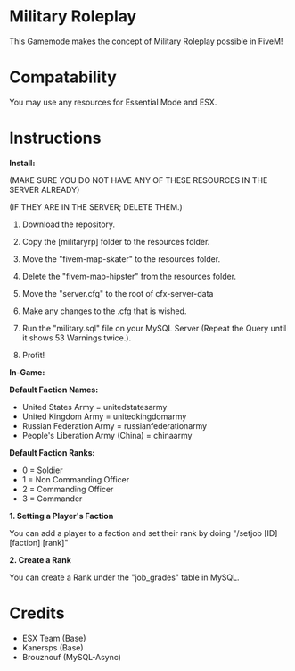 # Military Roleplay
This Gamemode makes the concept of Military Roleplay possible in FiveM!
# Compatability
You may use any resources for Essential Mode and ESX.
# Instructions

**Install:**

(MAKE SURE YOU DO NOT HAVE ANY OF THESE RESOURCES IN THE SERVER ALREADY)

(IF THEY ARE IN THE SERVER; DELETE THEM.)

1. Download the repository.

2. Copy the [militaryrp] folder to the resources folder.

3. Move the "fivem-map-skater" to the resources folder.

4. Delete the "fivem-map-hipster" from the resources folder.

5. Move the "server.cfg" to the root of cfx-server-data

6. Make any changes to the .cfg that is wished.

7. Run the "military.sql" file on your MySQL Server (Repeat the Query until it shows 53 Warnings twice.).

8. Profit!

**In-Game:**

**Default Faction Names:**

- United States Army = unitedstatesarmy
- United Kingdom Army = unitedkingdomarmy
- Russian Federation Army = russianfederationarmy
- People's Liberation Army (China) = chinaarmy

**Default Faction Ranks:**

- 0 = Soldier
- 1 = Non Commanding Officer
- 2 = Commanding Officer
- 3 = Commander

**1. Setting a Player's Faction**

  You can add a player to a faction and set their rank by doing "/setjob [ID] [faction] [rank]"
  
**2. Create a Rank**
  
  You can create a Rank under the "job_grades" table in MySQL.
  
# Credits

- ESX Team (Base)
- Kanersps (Base)
- Brouznouf (MySQL-Async)

  
